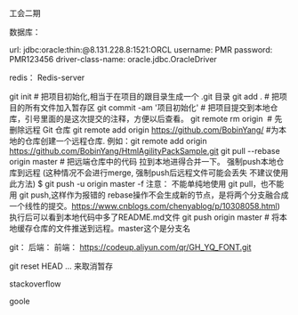 
工会二期


数据库：

url: jdbc:oracle:thin:@8.131.228.8:1521:ORCL
username: PMR
password: PMR123456
driver-class-name: oracle.jdbc.OracleDriver


redis：
Redis-server

git init   # 把项目初始化,相当于在项目的跟目录生成一个 .git 目录
git add .    # 把项目的所有文件加入暂存区
git commit -am '项目初始化'     # 把项目提交到本地仓库，引号里面的是这次提交的注释，方便以后查看。
git remote rm origin  # 先删除远程 Git 仓库
git remote add origin https://github.com/BobinYang/   #为本地的仓库创建一个远程仓库. 例如：git remote add origin https://github.com/BobinYang/HtmlAgilityPackSample.git
git pull --rebase origin master  # 把远端仓库中的代码 拉到本地进得合并一下。
强制push本地仓库到远程 (这种情况不会进行merge, 强制push后远程文件可能会丢失 不建议使用此方法)
$ git push -u origin master -f
注意： 不能单纯地使用 git pull，也不能用 git push,这样作为报错的 
rebase操作不会生成新的节点，是将两个分支融合成一个线性的提交。https://www.cnblogs.com/chenyablog/p/10308058.html) 
执行后可以看到本地代码中多了README.md文件
git push origin master  # 将本地缓存仓库的文件推送到远程。master这个是分支名


git：
后端：
前端：
https://codeup.aliyun.com/qr/GH_YQ_FONT.git



git reset HEAD <file>... 来取消暂存

stackoverflow

goole




